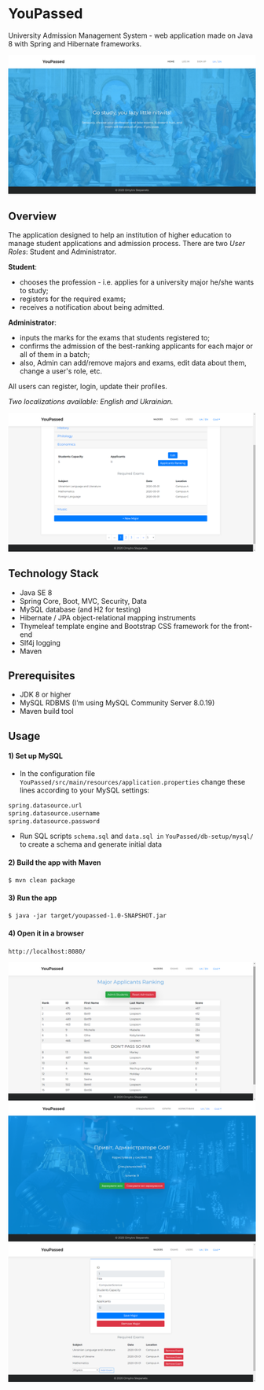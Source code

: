 # YouPassed

University Admission Management System  - web application made on Java 8 with Spring and Hibernate frameworks.

![](views-demo/index.png)

## Overview

The application designed to help an institution of higher education to manage student applications and admission process. There are two *User Roles*: Student and Administrator.

**Student**: 
- chooses the profession - i.e. applies for a university major he/she wants to study;
- registers for the required exams; 
- receives a notification about being admitted.

**Administrator**: 
- inputs the marks for the exams that students registered to;
- confirms the admission of the best-ranking applicants for each major or all of them in a batch;
- also, Admin can add/remove majors and exams, edit data about them, change a user's role, etc.

All users can register, login, update their profiles.

*Two localizations available: English and Ukrainian.*

![](views-demo/majors.png)

## Technology Stack
- Java SE 8
- Spring Core, Boot, MVC, Security, Data
- MySQL database (and H2 for testing)
- Hibernate / JPA object-relational mapping instruments
- Thymeleaf template engine and Bootstrap CSS framework for the front-end
- Slf4j logging
- Maven

## Prerequisites
-	JDK 8 or higher
-	MySQL RDBMS (I’m using MySQL Community Server 8.0.19)
-	Maven build tool

## Usage

#### 1) Set up MySQL
-	In the configuration file 
`YouPassed/src/main/resources/application.properties`
change these lines according to your MySQL settings:
```
spring.datasource.url 
spring.datasource.username 
spring.datasource.password
```
-	Run SQL scripts `schema.sql` and `data.sql in` `YouPassed/db-setup/mysql/` to create a schema and generate initial data 

#### 2) Build the app with Maven
`$ mvn clean package`

#### 3) Run the app
`$ java -jar target/youpassed-1.0-SNAPSHOT.jar`

#### 4) Open it in a browser
`http://localhost:8080/`

![](views-demo/ranking.png)
![](views-demo/admin-home.png)
![](views-demo/edit-major.png)

